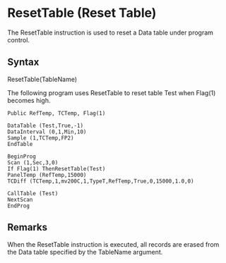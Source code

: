 # ResetTable (Reset Table)

The ResetTable instruction is used to reset a Data table under program control.

## Syntax

ResetTable(TableName)

The following program uses ResetTable to reset table Test when Flag(1) becomes high.

```
Public RefTemp, TCTemp, Flag(1)

DataTable (Test,True,-1)
DataInterval (0,1,Min,10)
Sample (1,TCTemp,FP2)
EndTable

BeginProg
Scan (1,Sec,3,0)
If Flag(1) ThenResetTable(Test)
PanelTemp (RefTemp,15000)
TCDiff (TCTemp,1,mv200C,1,TypeT,RefTemp,True,0,15000,1.0,0)

CallTable (Test)
NextScan
EndProg
```

## Remarks

When the ResetTable instruction is executed, all records are erased from the Data table specified by the TableName argument.
